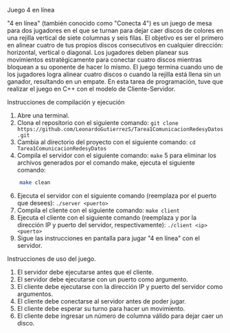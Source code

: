 Juego 4 en línea

"4 en línea" (también conocido como "Conecta 4") es un juego de mesa para dos jugadores en el que se turnan para dejar caer discos de colores en una rejilla vertical de siete columnas y seis filas. El objetivo es ser el primero en alinear cuatro de tus propios discos consecutivos en cualquier dirección: horizontal, vertical o diagonal. Los jugadores deben planear sus movimientos estratégicamente para conectar cuatro discos mientras bloquean a su oponente de hacer lo mismo. El juego termina cuando uno de los jugadores logra alinear cuatro discos o cuando la rejilla está llena sin un ganador, resultando en un empate. En esta tarea de programación, tuve que realizar el juego en C++ con el modelo de Cliente-Servidor.

Instrucciones de compilación y ejecución

1. Abre una terminal.
2. Clona el repositorio con el siguiente comando:
``` git clone https://github.com/LeonardoGutierrezS/Tarea1ComunicacionRedesyDatos.git ```
3. Cambia al directorio del proyecto con el siguiente comando:
``` cd Tarea1ComunicacionRedesyDatos ```
4. Compila el servidor con el siguiente comando:
``` make ```
5 para eliminar los archivos generados por el comando make, ejecuta el siguiente comando:

```bash 
    make clean
```
6. Ejecuta el servidor con el siguiente comando (reemplaza <puerto> por el puerto que desees):
``` ./server <puerto> ```
7. Compila el cliente con el siguiente comando:
``` make client ```
8. Ejecuta el cliente con el siguiente comando (reemplaza <ip> y <puerto> por la dirección IP y puerto del servidor, respectivamente):
``` ./client <ip> <puerto> ```
9. Sigue las instrucciones en pantalla para jugar "4 en línea" con el servidor.

Instrucciones de uso del juego.

1. El servidor debe ejecutarse antes que el cliente.
2. El servidor debe ejecutarse con un puerto como argumento.
3. El cliente debe ejecutarse con la dirección IP y puerto del servidor como argumentos.
4. El cliente debe conectarse al servidor antes de poder jugar.
5. El cliente debe esperar su turno para hacer un movimiento.
6. El cliente debe ingresar un número de columna válido para dejar caer un disco.